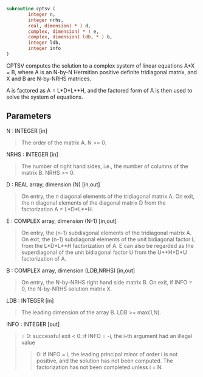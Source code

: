 ```fortran
subroutine cptsv (
        integer n,
        integer nrhs,
        real, dimension( * ) d,
        complex, dimension( * ) e,
        complex, dimension( ldb, * ) b,
        integer ldb,
        integer info
)
```

CPTSV computes the solution to a complex system of linear equations
A\*X = B, where A is an N-by-N Hermitian positive definite tridiagonal
matrix, and X and B are N-by-NRHS matrices.

A is factored as A = L\*D\*L\*\*H, and the factored form of A is then
used to solve the system of equations.

## Parameters
N : INTEGER [in]
> The order of the matrix A.  N >= 0.

NRHS : INTEGER [in]
> The number of right hand sides, i.e., the number of columns
> of the matrix B.  NRHS >= 0.

D : REAL array, dimension (N) [in,out]
> On entry, the n diagonal elements of the tridiagonal matrix
> A.  On exit, the n diagonal elements of the diagonal matrix
> D from the factorization A = L\*D\*L\*\*H.

E : COMPLEX array, dimension (N-1) [in,out]
> On entry, the (n-1) subdiagonal elements of the tridiagonal
> matrix A.  On exit, the (n-1) subdiagonal elements of the
> unit bidiagonal factor L from the L\*D\*L\*\*H factorization of
> A.  E can also be regarded as the superdiagonal of the unit
> bidiagonal factor U from the U\*\*H\*D\*U factorization of A.

B : COMPLEX array, dimension (LDB,NRHS) [in,out]
> On entry, the N-by-NRHS right hand side matrix B.
> On exit, if INFO = 0, the N-by-NRHS solution matrix X.

LDB : INTEGER [in]
> The leading dimension of the array B.  LDB >= max(1,N).

INFO : INTEGER [out]
> = 0:  successful exit
> < 0:  if INFO = -i, the i-th argument had an illegal value
> > 0:  if INFO = i, the leading principal minor of order i
> is not positive, and the solution has not been
> computed.  The factorization has not been completed
> unless i = N.
